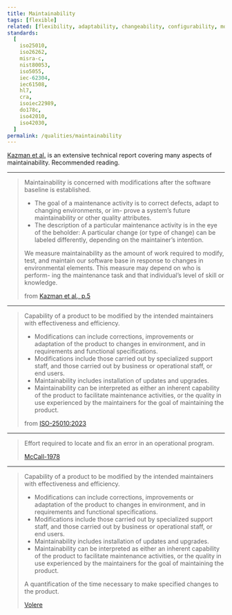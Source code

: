 ```yaml
---
title: Maintainability
tags: [flexible]
related: [flexibility, adaptability, changeability, configurability, modularity]
standards:
  [
    iso25010,
    iso26262,
    misra-c,
    nist80053,
    iso5055,
    iec-62304,
    iec61508,
    hl7,
    cra,
    isoiec22989,
    do178c,
    iso42010,
    iso42030,
  ]
permalink: /qualities/maintainability
---
```


[Kazman et al.](/references/#kazman-maintainability) is an extensive technical report covering many aspects of maintainability. Recommended reading.

<hr class="with-no-margin"/>

> Maintainability is concerned with modifications after the software baseline is established.
>
> - The goal of a maintenance activity is to correct defects, adapt to changing environments, or im-
>   prove a system’s future maintainability or other quality attributes.
> - The description of a particular maintenance activity is in the eye of the beholder: A particular
>   change (or type of change) can be labeled differently, depending on the maintainer’s intention.
>
> We measure maintainability as the amount of work required to modify, test, and maintain our software
> base in response to changes in environmental elements. This measure may depend on who is perform-
> ing the maintenance task and that individual’s level of skill or knowledge.
>
> from [Kazman et al., p.5](/references/#kazman-maintainability)

<hr class="with-no-margin"/>

> Capability of a product to be modified by the intended maintainers with effectiveness and efficiency.
>
> - Modifications can include corrections, improvements or adaptation of the product to changes in environment, and in requirements and functional specifications.
> - Modifications include those carried out by specialized support staff, and those carried out by business or operational staff, or end users.
> - Maintainability includes installation of updates and upgrades.
> - Maintainability can be interpreted as either an inherent capability of the product to facilitate maintenance activities, or the quality in use experienced by the maintainers for the goal of maintaining the product.
>
> from [ISO-25010:2023](/references/#iso-25010-2023)

<hr class="with-no-margin"/>

> Effort required to locate and fix an error in an operational program.
>
> [McCall-1978](/references/#mccall)

<hr class="with-no-margin"/>

> Capability of a product to be modified by the intended maintainers with effectiveness and efficiency.
>
> - Modifications can include corrections, improvements or adaptation of the product to changes in environment, and in requirements and functional specifications.
> - Modifications include those carried out by specialized support staff, and those carried out by business or operational staff, or end users.
> - Maintainability includes installation of updates and upgrades.
> - Maintainability can be interpreted as either an inherent capability of the product to facilitate maintenance activities, or the quality in use experienced by the maintainers for the goal of maintaining the product.
>
> A quantification of the time necessary to make specified changes to the product.
>
> [Volere](https://www.volere.org/)
